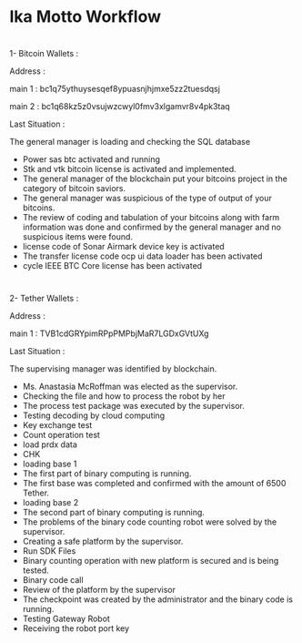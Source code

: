 # Ika Motto Workflow

# 
1- Bitcoin Wallets :

Address : 

main 1 : 
bc1q75ythuysesqef8ypuasnjhjmxe5zz2tuesdqsj

main 2 : 
bc1q68kz5z0vsujwzcwyl0fmv3xlgamvr8v4pk3taq

Last Situation : 

The general manager is loading and checking the SQL database
* Power sas btc activated and running
* Stk and vtk bitcoin license is activated and implemented.
* The general manager of the blockchain put your bitcoins project in the category of bitcoin saviors.
* The general manager was suspicious of the type of output of your bitcoins.
* The review of coding and tabulation of your bitcoins along with farm information was done and confirmed by the general manager and no suspicious items were found.
* license code of Sonar Airmark device key is activated
* The transfer license code ocp ui data loader has been activated
* cycle IEEE BTC Core license has been activated
# 
# 
2- Tether Wallets :

Address :

main 1 :
TVB1cdGRYpimRPpPMPbjMaR7LGDxGVtUXg

Last Situation :

The supervising manager was identified by blockchain.

* Ms. Anastasia McRoffman was elected as the supervisor.
* Checking the file and how to process the robot by her
* The process test package was executed by the supervisor.
* Testing decoding by cloud computing
* Key exchange test
* Count operation test
* load prdx data
* CHK
* loading base 1
* The first part of binary computing is running.
* The first base was completed and confirmed with the amount of 6500 Tether.
* loading base 2
* The second part of binary computing is running.
* The problems of the binary code counting robot were solved by the supervisor.
* Creating a safe platform by the 
supervisor.
* Run SDK Files
* Binary counting operation with new platform is secured and is being tested.
* Binary code call
* Review of the platform by the supervisor
* The checkpoint was created by the administrator and the binary code is running.
* Testing Gateway Robot
* Receiving the robot port key
# 

